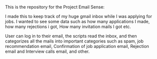 This is the repository for the Project Email Sense:

I made this to keep track of my huge gmail inbox while I was applying for jobs. I wanted to see some data such as how many applications I made, how many rejections i got, How many invitation mails I got etc.

User can log in to their email, the scripts read the inbox, and then categorizes all the mails into important categories such as spam, job recommendation email, Confirmation of job application email, Rejection email and Interview calls email, and other.
